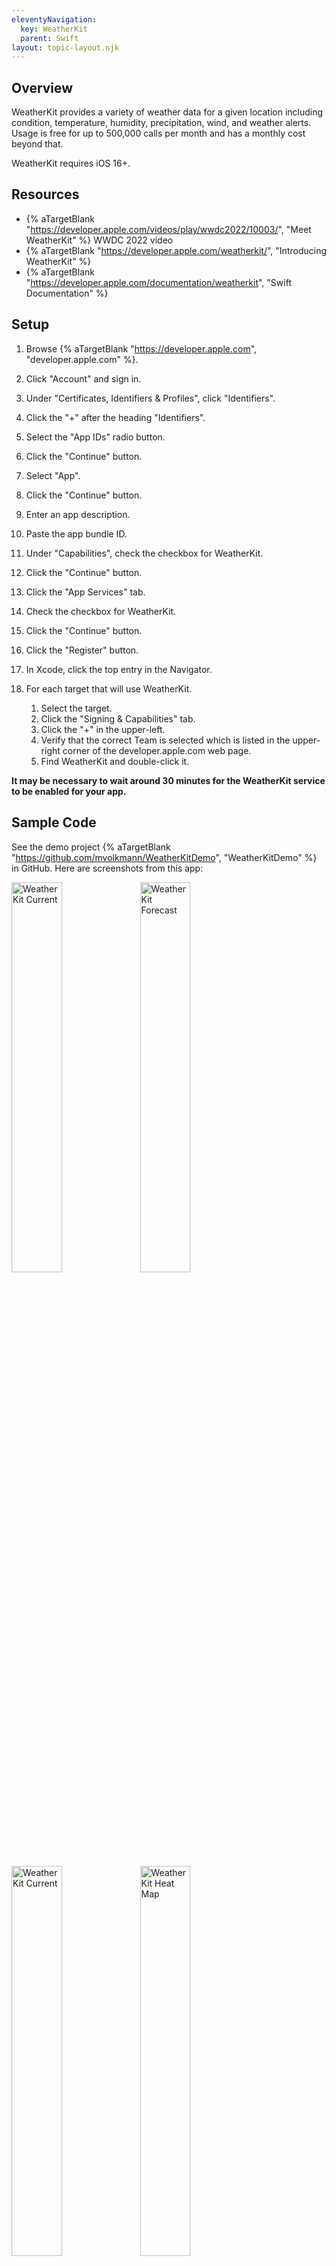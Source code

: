 ```yaml
---
eleventyNavigation:
  key: WeatherKit
  parent: Swift
layout: topic-layout.njk
---
```


## Overview

WeatherKit provides a variety of weather data for a given location
including condition, temperature, humidity, precipitation, wind,
and weather alerts.
Usage is free for up to 500,000 calls per month
and has a monthly cost beyond that.

WeatherKit requires iOS 16+.

## Resources

- {% aTargetBlank "https://developer.apple.com/videos/play/wwdc2022/10003/",
  "Meet WeatherKit" %} WWDC 2022 video
- {% aTargetBlank "https://developer.apple.com/weatherkit/", "Introducing WeatherKit" %}
- {% aTargetBlank "https://developer.apple.com/documentation/weatherkit",
  "Swift Documentation" %}

## Setup

1. Browse {% aTargetBlank "https://developer.apple.com",
   "developer.apple.com" %}.
1. Click "Account" and sign in.
1. Under "Certificates, Identifiers & Profiles", click "Identifiers".
1. Click the "+" after the heading "Identifiers".
1. Select the "App IDs" radio button.
1. Click the "Continue" button.
1. Select "App".
1. Click the "Continue" button.
1. Enter an app description.
1. Paste the app bundle ID.
1. Under "Capabilities", check the checkbox for WeatherKit.
1. Click the "Continue" button.
1. Click the "App Services" tab.
1. Check the checkbox for WeatherKit.
1. Click the "Continue" button.
1. Click the "Register" button.

1. In Xcode, click the top entry in the Navigator.
1. For each target that will use WeatherKit.

   1. Select the target.
   1. Click the "Signing & Capabilities" tab.
   1. Click the "+" in the upper-left.
   1. Verify that the correct Team is selected which is listed in
      the upper-right corner of the developer.apple.com web page.
   1. Find WeatherKit and double-click it.

**It may be necessary to wait around 30 minutes
for the WeatherKit service to be enabled for your app.**

## Sample Code

See the demo project {% aTargetBlank
"https://github.com/mvolkmann/WeatherKitDemo", "WeatherKitDemo" %} in GitHub.
Here are screenshots from this app:

<img alt="WeatherKit Current" style="width: 40%"
  src="/blog/assets/weatherkit-current.png?v={{pkg.version}}"
  title="WeatherKit Current">
<img alt="WeatherKit Forecast" style="width: 40%"
  src="/blog/assets/weatherkit-forecast.png?v={{pkg.version}}"
  title="WeatherKit Forecast">

<img alt="WeatherKit Current" style="width: 40%"
  src="/blog/assets/weatherkit-chart.png?v={{pkg.version}}"
  title="WeatherKit Chart">
<img alt="WeatherKit Heat Map" style="width: 40%"
  src="/blog/assets/weatherkit-heatmap.png?v={{pkg.version}}"
  title="WeatherKit Heat Map">

## Temperature Conversion

To create a new `Measurement<UnitTemperature>` value from an existing one
using a different unit, call the `converted` method.
The existing object typically uses the locale-specific unit.
For example:

```swift
let celsius = temperature.converted(to: .celsius)
let fahrenheit = temperature.converted(to: .fahrenheit)
```

## Limitations

Weather data cannot be retrieved in a preview or in the Simulator.
A real device must be used.
